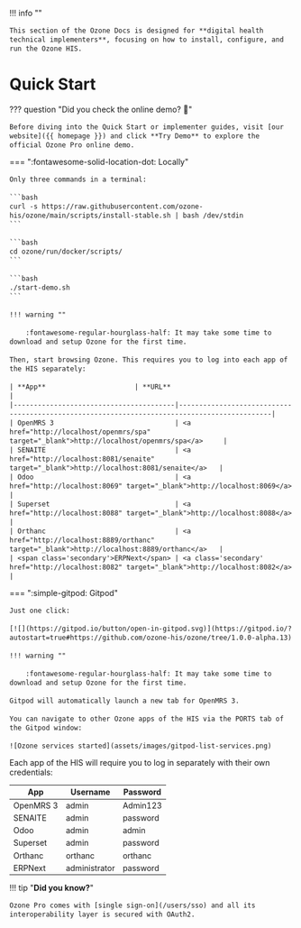 !!! info ""

    This section of the Ozone Docs is designed for **digital health technical implementers**, focusing on how to install, configure, and run the Ozone HIS.

# Quick Start

??? question "Did you check the online demo? :thinking:"

    Before diving into the Quick Start or implementer guides, visit [our website]({{ homepage }}) and click **Try Demo** to explore the official Ozone Pro online demo.

=== ":fontawesome-solid-location-dot: Locally"

    Only three commands in a terminal:

    ```bash
    curl -s https://raw.githubusercontent.com/ozone-his/ozone/main/scripts/install-stable.sh | bash /dev/stdin
    ```

    ```bash
    cd ozone/run/docker/scripts/
    ```

    ```bash
    ./start-demo.sh
    ```

    !!! warning ""

        :fontawesome-regular-hourglass-half: It may take some time to download and setup Ozone for the first time.

    Then, start browsing Ozone. This requires you to log into each app of the HIS separately:

    | **App**                      | **URL**                                                                                     |
    |----------------------------------------|---------------------------------------------------------------------------------------------|
    | OpenMRS 3                              | <a href="http://localhost/openmrs/spa" target="_blank">http://localhost/openmrs/spa</a>     |
    | SENAITE                                | <a href="http://localhost:8081/senaite" target="_blank">http://localhost:8081/senaite</a>   |
    | Odoo                                   | <a href="http://localhost:8069" target="_blank">http://localhost:8069</a>                   |
    | Superset                               | <a href="http://localhost:8088" target="_blank">http://localhost:8088</a>                   |
    | Orthanc                                | <a href="http://localhost:8889/orthanc" target="_blank">http://localhost:8889/orthanc</a>   |
    | <span class='secondary'>ERPNext</span> | <a class='secondary' href="http://localhost:8082" target="_blank">http://localhost:8082</a> |

=== ":simple-gitpod: Gitpod"

    Just one click:
    
    [![](https://gitpod.io/button/open-in-gitpod.svg)](https://gitpod.io/?autostart=true#https://github.com/ozone-his/ozone/tree/1.0.0-alpha.13)

    !!! warning ""

        :fontawesome-regular-hourglass-half: It may take some time to download and setup Ozone for the first time.

    Gitpod will automatically launch a new tab for OpenMRS 3.

    You can navigate to other Ozone apps of the HIS via the PORTS tab of the Gitpod window:

    ![Ozone services started](assets/images/gitpod-list-services.png)

Each app of the HIS will require you to log in separately with their own credentials:

| **App**                      | **Username**                                 | **Password**                            |
|----------------------------------------|----------------------------------------------|-----------------------------------------|
| OpenMRS 3                              | admin                                        | Admin123                                |
| SENAITE                                | admin                                        | password                                |
| Odoo                                   | admin                                        | admin                                   |
| Superset                               | admin                                        | password                                |
| Orthanc                               | orthanc                                       | orthanc                                 |
| <span class='secondary'>ERPNext</span> | <span class='secondary'>administrator</span> | <span class='secondary'>password</span> |

!!! tip "**Did you know?**"

    Ozone Pro comes with [single sign-on](/users/sso) and all its interoperability layer is secured with OAuth2.
